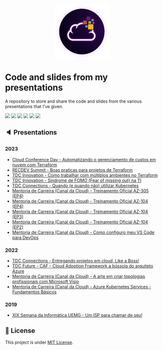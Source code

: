 <p align="center">
<img src="assets/images/unicast_logo.png">
</p>

# Code and slides from my presentations

A repository to store and share the code and slides from the various presentations that I've given.

<div> 
  <a href="https://www.linkedin.com/in/antoniocarlosjr" target="_blank"><img src="https://img.shields.io/badge/-LinkedIn-%230077B5?style=fflat&logo=linkedin&logoColor=white" target="_blank"></a>
  <a href="http://www.unicastlab.com.br/" target="_blank"><img src="https://img.shields.io/badge/-Website%2fBlog-blue?style=flat&logo=website&logoColor=white&link="_blank"></a> 
  <a href="https://mvp.microsoft.com/en-us/PublicProfile/5004987?fullName=Antonio%20Carlos%20da%20Silva%20Junior" target="_blank"><img src="https://img.shields.io/badge/-MVP%20Profile-blue?style=flat&logo=website&logoColor=white&link="_blank"></a> 
  <a href="https://discord.gg/S6zFKGA7hg" target="_blank"><img src="https://img.shields.io/badge/Discord-7289DA?style=flat&logo=discord&logoColor=white" target="_blank"></a> 
  <a href= "https://www.youtube.com/channel/UCYpdjQbbkBQpDWI1rapkVUA" target="_blank"><img src="https://img.shields.io/badge/YouTube-FF0000?style=flat&logo=youtube&logoColor=white" target="_blank"></a>
  <a href="https://www.instagram.com/unicastlab/" target="_blank"><img src="https://img.shields.io/badge/Instagram-E4405F?style=flat&logo=instagram&logoColor=white" target="_blank"></a>
</div>
    
## :speaker: Presentations

### 2023
- [Cloud Conference Day - Automatizando o gerenciamento de custos em nuvem com Terraform](Cloud%20Conference%20Day%202023) 
- [RECDEV Summit - Boas praticas para projetos de Terraform](RECDEV%20Summit%202023) 
- [TDC Innovation - Como trabalhar com múltiplos ambientes no Terraform](TDC%20Innovation%202023)
- [TDC Innovation - Sindrome de FOMO (Fear of missing out) na TI](TDC%20Innovation%202023)
- [TDC Connections - Quando (e quando não) utilizar Kubernetes](TDC%20Connections%202023)
- [Mentoria de Carreira (Canal da Cloud) - Treinamento Oficial AZ-305 (EP4)](https://www.youtube.com/watch?v=cougpafMcV4)
- [Mentoria de Carreira (Canal da Cloud) - Treinamento Oficial AZ-104 (EP4)](https://www.youtube.com/watch?v=_OfZiOFokKs)
- [Mentoria de Carreira (Canal da Cloud) - Treinamento Oficial AZ-104 (EP3)](https://www.youtube.com/watch?v=qWhdioh9kw4)
- [Mentoria de Carreira (Canal da Cloud) - Treinamento Oficial AZ-104 (EP2)](https://www.youtube.com/watch?v=8ATiFpwkUhc)
- [Mentoria de Carreira (Canal da Cloud) - Como configuro meu VS Code para DevOps](Como%20configuro%20meu%20VS%20code%20para%20DevOps)

### 2022

- [TDC Connections - Entregando projetos em cloud, Like a Boss!](TDC%20Connections%202022)
- [TDC Future - CAF - Cloud Adoption Framework a bússola do arquiteto Azure](TDC%20Future%202022)
- [Mentoria de Carreira (Canal da Cloud) - A arte em criar topologias profissionais com Microsoft Visio](A%20arte%20em%20criar%20topologias%20profissionais%20com%20Microsoft%20Visio)
- [Mentoria de Carreira (Canal da Cloud) - Azure Kubernetes Services - Fundamentos Básicos](Azure%20Kubernetes%20Services%20-%20Fundamentos%20Básicos)

### 2019

- [XIX Semana da Informática UEMG - Um ISP para chamar de seu!](XIV%20Semana%20da%20Inform%C3%A1tica%20UEMG%202019/README.md)

## :memo: License

This project is under [MIT License](./LICENSE).
